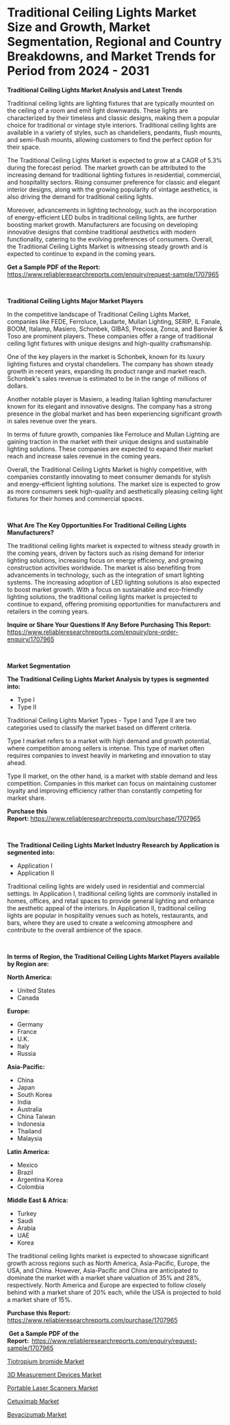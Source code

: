 <p><h1>Traditional Ceiling Lights Market Size and Growth, Market Segmentation, Regional and Country Breakdowns, and Market Trends for Period from 2024 -  2031</h1></p><p><strong>Traditional Ceiling Lights Market Analysis and Latest Trends</strong></p>
<p><p>Traditional ceiling lights are lighting fixtures that are typically mounted on the ceiling of a room and emit light downwards. These lights are characterized by their timeless and classic designs, making them a popular choice for traditional or vintage style interiors. Traditional ceiling lights are available in a variety of styles, such as chandeliers, pendants, flush mounts, and semi-flush mounts, allowing customers to find the perfect option for their space.</p><p>The Traditional Ceiling Lights Market is expected to grow at a CAGR of 5.3% during the forecast period. The market growth can be attributed to the increasing demand for traditional lighting fixtures in residential, commercial, and hospitality sectors. Rising consumer preference for classic and elegant interior designs, along with the growing popularity of vintage aesthetics, is also driving the demand for traditional ceiling lights.</p><p>Moreover, advancements in lighting technology, such as the incorporation of energy-efficient LED bulbs in traditional ceiling lights, are further boosting market growth. Manufacturers are focusing on developing innovative designs that combine traditional aesthetics with modern functionality, catering to the evolving preferences of consumers. Overall, the Traditional Ceiling Lights Market is witnessing steady growth and is expected to continue to expand in the coming years.</p></p>
<p><strong>Get a Sample PDF of the Report:&nbsp;</strong> <a href="https://www.reliableresearchreports.com/enquiry/request-sample/1707965">https://www.reliableresearchreports.com/enquiry/request-sample/1707965</a></p>
<p>&nbsp;</p>
<p><strong>Traditional Ceiling Lights Major Market Players</strong></p>
<p><p>In the competitive landscape of Traditional Ceiling Lights Market, companies like FEDE, Ferroluce, Laudarte, Mullan Lighting, SERIP, IL Fanale, BOOM, Italamp, Masiero, Schonbek, GIBAS, Preciosa, Zonca, and Barovier & Toso are prominent players. These companies offer a range of traditional ceiling light fixtures with unique designs and high-quality craftsmanship.</p><p>One of the key players in the market is Schonbek, known for its luxury lighting fixtures and crystal chandeliers. The company has shown steady growth in recent years, expanding its product range and market reach. Schonbek's sales revenue is estimated to be in the range of millions of dollars.</p><p>Another notable player is Masiero, a leading Italian lighting manufacturer known for its elegant and innovative designs. The company has a strong presence in the global market and has been experiencing significant growth in sales revenue over the years.</p><p>In terms of future growth, companies like Ferroluce and Mullan Lighting are gaining traction in the market with their unique designs and sustainable lighting solutions. These companies are expected to expand their market reach and increase sales revenue in the coming years.</p><p>Overall, the Traditional Ceiling Lights Market is highly competitive, with companies constantly innovating to meet consumer demands for stylish and energy-efficient lighting solutions. The market size is expected to grow as more consumers seek high-quality and aesthetically pleasing ceiling light fixtures for their homes and commercial spaces.</p></p>
<p>&nbsp;</p>
<p><strong>What Are The Key Opportunities For Traditional Ceiling Lights Manufacturers?</strong></p>
<p><p>The traditional ceiling lights market is expected to witness steady growth in the coming years, driven by factors such as rising demand for interior lighting solutions, increasing focus on energy efficiency, and growing construction activities worldwide. The market is also benefiting from advancements in technology, such as the integration of smart lighting systems. The increasing adoption of LED lighting solutions is also expected to boost market growth. With a focus on sustainable and eco-friendly lighting solutions, the traditional ceiling lights market is projected to continue to expand, offering promising opportunities for manufacturers and retailers in the coming years.</p></p>
<p><strong>Inquire or Share Your Questions If Any Before Purchasing This Report:</strong> <a href="https://www.reliableresearchreports.com/enquiry/pre-order-enquiry/1707965">https://www.reliableresearchreports.com/enquiry/pre-order-enquiry/1707965</a></p>
<p>&nbsp;</p>
<p><strong>Market Segmentation</strong></p>
<p><strong>The Traditional Ceiling Lights Market Analysis by types is segmented into:</strong></p>
<p><ul><li>Type I</li><li>Type II</li></ul></p>
<p><p>Traditional Ceiling Lights Market Types - Type I and Type II are two categories used to classify the market based on different criteria. </p><p>Type I market refers to a market with high demand and growth potential, where competition among sellers is intense. This type of market often requires companies to invest heavily in marketing and innovation to stay ahead.</p><p>Type II market, on the other hand, is a market with stable demand and less competition. Companies in this market can focus on maintaining customer loyalty and improving efficiency rather than constantly competing for market share.</p></p>
<p><strong>Purchase this Report:&nbsp;</strong><a href="https://www.reliableresearchreports.com/purchase/1707965">https://www.reliableresearchreports.com/purchase/1707965</a></p>
<p>&nbsp;</p>
<p><strong>The Traditional Ceiling Lights Market Industry Research by Application is segmented into:</strong></p>
<p><ul><li>Application I</li><li>Application II</li></ul></p>
<p><p>Traditional ceiling lights are widely used in residential and commercial settings. In Application I, traditional ceiling lights are commonly installed in homes, offices, and retail spaces to provide general lighting and enhance the aesthetic appeal of the interiors. In Application II, traditional ceiling lights are popular in hospitality venues such as hotels, restaurants, and bars, where they are used to create a welcoming atmosphere and contribute to the overall ambience of the space.</p></p>
<p>&nbsp;</p>
<p><strong>In terms of Region, the Traditional Ceiling Lights Market Players available by Region are:</strong></p>
<p>
    <p> <strong> North America: </strong>
        <ul>
            <li>United States</li>
            <li>Canada</li>
        </ul>
        </p> 
    <p> <strong> Europe: </strong>
        <ul>
            <li>Germany</li>
            <li>France</li>
            <li>U.K.</li>
            <li>Italy</li>
            <li>Russia</li>
        </ul>
        </p> 
    <p> <strong> Asia-Pacific: </strong>
        <ul>
            <li>China</li>
            <li>Japan</li>
            <li>South Korea</li>
            <li>India</li>
            <li>Australia</li>
            <li>China Taiwan</li>
            <li>Indonesia</li>
            <li>Thailand</li>
            <li>Malaysia</li>
        </ul>
        </p> 
    <p> <strong> Latin America: </strong>
        <ul>
            <li>Mexico</li>
            <li>Brazil</li>
            <li>Argentina Korea</li>
            <li>Colombia</li>
        </ul>
        </p> 
    <p> <strong> Middle East & Africa: </strong>
        <ul>
            <li>Turkey</li>
            <li>Saudi</li>
            <li>Arabia</li>
            <li>UAE</li>
            <li>Korea</li>
        </ul>
    </p>
    </p>
<p><p>The traditional ceiling lights market is expected to showcase significant growth across regions such as North America, Asia-Pacific, Europe, the USA, and China. However, Asia-Pacific and China are anticipated to dominate the market with a market share valuation of 35% and 28%, respectively. North America and Europe are expected to follow closely behind with a market share of 20% each, while the USA is projected to hold a market share of 15%.</p></p>
<p><strong>Purchase this Report: </strong><a href="https://www.reliableresearchreports.com/purchase/1707965">https://www.reliableresearchreports.com/purchase/1707965</a></p>
<p>&nbsp;<strong>Get a Sample PDF of the Report:&nbsp;&nbsp;</strong><a href="https://www.reliableresearchreports.com/enquiry/request-sample/1707965">https://www.reliableresearchreports.com/enquiry/request-sample/1707965</a></p>
<p><strong></strong></p>
<p><p><a href="https://medium.com/@krish.reportprime/analyzing-tiotropium-bromide-market-global-industry-perspective-and-forecast-2024-to-2031-933ad83eb27d">Tiotropium bromide Market</a></p><p><a href="https://github.com/jhcraigie/Market-Research-Report-List-2/blob/main/3d-measurement-devices-market.md">3D Measurement Devices Market</a></p><p><a href="https://github.com/laholand/Market-Research-Report-List-2/blob/main/portable-laser-scanners-market.md">Portable Laser Scanners Market</a></p><p><a href="https://medium.com/@krish.reportprime/cetuximab-market-furnishes-information-on-market-share-market-trends-and-market-growth-b6aeb8227523">Cetuximab Market</a></p><p><a href="https://medium.com/@krish.reportprime/bevacizumab-market-insight-market-trends-growth-forecasted-from-2024-to-2031-4dee575e5fac">Bevacizumab Market</a></p></p>